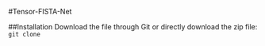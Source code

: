 #Tensor-FISTA-Net

##Installation
Download the file through Git or directly download the zip file:
`
git clone 
`
